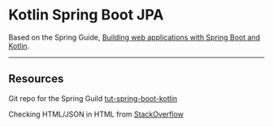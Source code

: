 # Kotlin Spring Boot JPA

Based on the Spring Guide, [Building web applications with Spring Boot and Kotlin](https://spring.io/guides/tutorials/spring-boot-kotlin).  

---



## Resources

Git repo for the Spring Guild [tut-spring-boot-kotlin](https://github.com/spring-guides/tut-spring-boot-kotlin)

Checking HTML/JSON in HTML from [StackOverflow](https://stackoverflow.com/questions/33167541/checking-html-document-with-rest-assured)